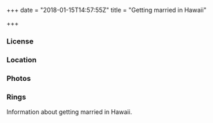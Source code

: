 +++
date = "2018-01-15T14:57:55Z"
title = "Getting married in Hawaii"

+++
### License

### Location

### Photos

### Rings

Information about getting married in Hawaii.